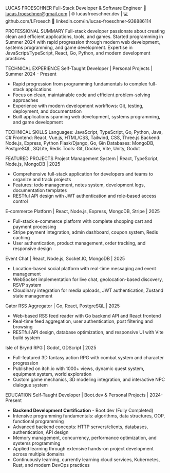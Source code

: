 LUCAS FROESCHNER
Full-Stack Developer & Software Engineer
📧 lucas.froeschner@gmail.com | 🌐 lucasfroeschner.dev | 💻 github.com/LFroesch
💼 linkedin.com/in/lucas-froeschner-938886114

PROFESSIONAL SUMMARY
Full-stack developer passionate about creating clean and efficient applications, tools, and games. Started programming in Summer 2024 with rapid progression through modern web development, systems programming, and game development. Expertise in JavaScript/TypeScript, React, Go, Python, and modern development practices.

TECHNICAL EXPERIENCE
Self-Taught Developer | Personal Projects | Summer 2024 - Present
- Rapid progression from programming fundamentals to complex full-stack applications
- Focus on clean, maintainable code and efficient problem-solving approaches
- Experience with modern development workflows: Git, testing, deployment, and documentation
- Built applications spanning web development, systems programming, and game development

TECHNICAL SKILLS
Languages: JavaScript, TypeScript, Go, Python, Java, C#
Frontend: React, Vue.js, HTML/CSS, Tailwind, CSS, Three.js
Backend: Node.js, Express, Python Flask/Django, Go, Gin
Databases: MongoDB, PostgreSQL, SQLite, Redis
Tools: Git, Docker, Vite, Unity, Godot

FEATURED PROJECTS
Project Management System | React, TypeScript, Node.js, MongoDB | 2025
- Comprehensive full-stack application for developers and teams to organize and track projects
- Features: todo management, notes system, development logs, documentation templates
- RESTful API design with JWT authentication and role-based access control

E-commerce Platform | React, Node.js, Express, MongoDB, Stripe | 2025
- Full-stack e-commerce platform with complete shopping cart and payment processing
- Stripe payment integration, admin dashboard, coupon system, Redis caching
- User authentication, product management, order tracking, and responsive design

Event Chat | React, Node.js, Socket.IO, MongoDB | 2025
- Location-based social platform with real-time messaging and event management
- WebSocket implementation for live chat, geolocation-based discovery, RSVP system
- Cloudinary integration for media uploads, JWT authentication, Zustand state management

Gator RSS Aggregator | Go, React, PostgreSQL | 2025
- Web-based RSS feed reader with Go backend API and React frontend
- Real-time feed aggregation, user authentication, post filtering and browsing
- RESTful API design, database optimization, and responsive UI with Vite build system

Isle of Brynd RPG | Godot, GDScript | 2025
- Full-featured 3D fantasy action RPG with combat system and character progression
- Published on itch.io with 1000+ views, dynamic quest system, equipment system, world exploration
- Custom game mechanics, 3D modeling integration, and interactive NPC dialogue system

EDUCATION
Self-Taught Developer | Boot.dev & Personal Projects | 2024-Present
- **Backend Development Certification** - Boot.dev (Fully Completed)
- Intensive programming fundamentals: algorithms, data structures, OOP, functional programming
- Advanced backend concepts: HTTP servers/clients, databases, authentication, API design
- Memory management, concurrency, performance optimization, and systems programming
- Applied learning through extensive hands-on project development across multiple domains
- Continuously learning, currently learning cloud services, Kubernetes, Rust, and modern DevOps practices